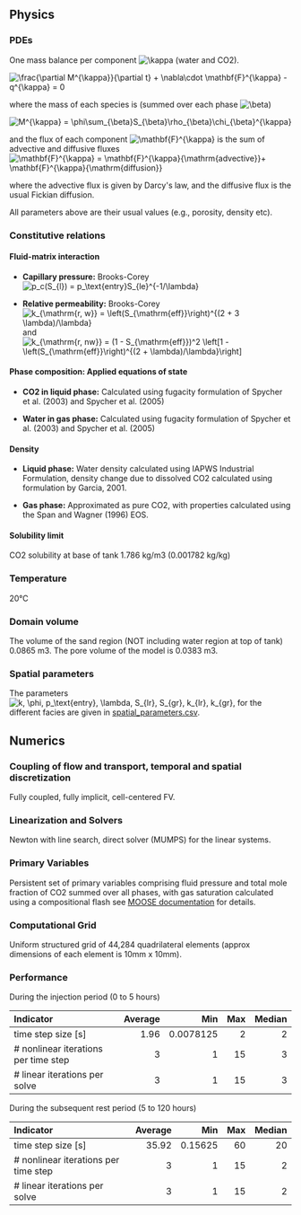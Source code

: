 ## Physics

### PDEs

One mass balance per component ![\kappa](https://render.githubusercontent.com/render/math?math=%5Cdisplaystyle+%5Ckappa) (water and CO2).

![\frac{\partial M^{\kappa}}{\partial t}  + \nabla\cdot \mathbf{F}^{\kappa} - q^{\kappa} = 0
](https://render.githubusercontent.com/render/math?math=%5Cdisplaystyle+%5Cfrac%7B%5Cpartial+M%5E%7B%5Ckappa%7D%7D%7B%5Cpartial+t%7D++%2B+%5Cnabla%5Ccdot+%5Cmathbf%7BF%7D%5E%7B%5Ckappa%7D+-+q%5E%7B%5Ckappa%7D+%3D+0%0A)

where the mass of each species is (summed over each phase ![\beta](https://render.githubusercontent.com/render/math?math=%5Cdisplaystyle+%5Cbeta))

![M^{\kappa} = \phi\sum_{\beta}S_{\beta}\rho_{\beta}\chi_{\beta}^{\kappa}](https://render.githubusercontent.com/render/math?math=%5Cdisplaystyle+M%5E%7B%5Ckappa%7D+%3D+%5Cphi%5Csum_%7B%5Cbeta%7DS_%7B%5Cbeta%7D%5Crho_%7B%5Cbeta%7D%5Cchi_%7B%5Cbeta%7D%5E%7B%5Ckappa%7D)

and the flux of each component ![\mathbf{F}^{\kappa}](https://render.githubusercontent.com/render/math?math=%5Cdisplaystyle+%5Cmathbf%7BF%7D%5E%7B%5Ckappa%7D) is the sum of advective and diffusive fluxes ![\mathbf{F}^{\kappa} = \mathbf{F}^{\kappa}_{\mathrm{advective}}+
\mathbf{F}^{\kappa}_{\mathrm{diffusion}}](https://render.githubusercontent.com/render/math?math=%5Cdisplaystyle+%5Cmathbf%7BF%7D%5E%7B%5Ckappa%7D+%3D+%5Cmathbf%7BF%7D%5E%7B%5Ckappa%7D_%7B%5Cmathrm%7Badvective%7D%7D%2B%0A%5Cmathbf%7BF%7D%5E%7B%5Ckappa%7D_%7B%5Cmathrm%7Bdiffusion%7D%7D)

where the advective flux is given by Darcy's law, and the diffusive flux is the usual Fickian diffusion.

All parameters above are their usual values (e.g., porosity, density etc).

### Constitutive relations

#### Fluid-matrix interaction

* **Capillary pressure:** Brooks-Corey
  ![p_c(S_{l}) = p_\text{entry}S_{le}^{-1/\lambda}](https://render.githubusercontent.com/render/math?math=%5Cdisplaystyle+p_c%28S_%7Bl%7D%29+%3D+p_%5Ctext%7Bentry%7DS_%7Ble%7D%5E%7B-1%2F%5Clambda%7D%0A)

* **Relative permeability:** Brooks-Corey
![ k_{\mathrm{r, w}} = \left(S_{\mathrm{eff}}\right)^{(2 + 3 \lambda)/\lambda}](https://render.githubusercontent.com/render/math?math=%5Cdisplaystyle++k_%7B%5Cmathrm%7Br%2C+w%7D%7D+%3D+%5Cleft%28S_%7B%5Cmathrm%7Beff%7D%7D%5Cright%29%5E%7B%282+%2B+3+%5Clambda%29%2F%5Clambda%7D)
and
![ k_{\mathrm{r, nw}} = (1 - S_{\mathrm{eff}})^2 \left[1 - \left(S_{\mathrm{eff}}\right)^{(2 + \lambda)/\lambda}\right]](https://render.githubusercontent.com/render/math?math=%5Cdisplaystyle++k_%7B%5Cmathrm%7Br%2C+nw%7D%7D+%3D+%281+-+S_%7B%5Cmathrm%7Beff%7D%7D%29%5E2+%5Cleft%5B1+-+%5Cleft%28S_%7B%5Cmathrm%7Beff%7D%7D%5Cright%29%5E%7B%282+%2B+%5Clambda%29%2F%5Clambda%7D%5Cright%5D)

#### Phase composition: Applied equations of state

* **CO2 in liquid phase:** Calculated using fugacity formulation of Spycher et al. (2003) and Spycher et al. (2005)

* **Water in gas phase:** Calculated using fugacity formulation of Spycher et al. (2003) and Spycher et al. (2005)

#### Density

* **Liquid phase:** Water density calculated using IAPWS Industrial Formulation, density change due to dissolved CO2 calculated using formulation by Garcia, 2001.

* **Gas phase:** Approximated as pure CO2, with properties calculated using the Span and Wagner (1996) EOS.

#### Solubility limit

CO2 solubility at base of tank 1.786 kg/m3 (0.001782 kg/kg)

### Temperature

20°C

### Domain volume

The volume of the sand region (NOT including water region at top of tank) 0.0865 m3.
The pore volume of the model is 0.0383 m3.

### Spatial parameters

The parameters ![k, \phi, p_\text{entry}, \lambda, S_{lr}, S_{gr},  k_{lr}, k_{gr}, ](https://render.githubusercontent.com/render/math?math=%5Cdisplaystyle+k%2C+%5Cphi%2C+p_%5Ctext%7Bentry%7D%2C+%5Clambda%2C+S_%7Blr%7D%2C+S_%7Bgr%7D%2C++k_%7Blr%7D%2C+k_%7Bgr%7D%2C+) for the different facies are given in [spatial_parameters.csv](spatial_parameters.csv).

## Numerics

### Coupling of flow and transport, temporal and spatial discretization

Fully coupled, fully implicit, cell-centered FV.

### Linearization and Solvers

Newton with line search, direct solver (MUMPS) for the linear systems.

### Primary Variables

Persistent set of primary variables comprising fluid pressure and total mole fraction of CO2 summed over all phases, with gas saturation calculated using a compositional flash see [MOOSE documentation](https://mooseframework.inl.gov/modules/porous_flow/persistent_variables.html) for details.

### Computational Grid

Uniform structured grid of 44,284 quadrilateral elements (approx dimensions of each element is 10mm x 10mm).

### Performance

During the injection period (0 to 5 hours)

| Indicator                            |  Average |      Min |      Max | Median |
|:-------------------------------------|---------:|---------:|---------:|--------:|
| time step size [s]                   | 1.96     | 0.0078125   |        2 | 2 |
| # nonlinear iterations per time step |      3 |      1 |      15 | 3 |
| # linear iterations per solve        |      3 |      1 |      15 | 3 |

During the subsequent rest period (5 to 120 hours)

| Indicator                            |  Average |      Min |      Max | Median |
|:-------------------------------------|---------:|---------:|---------:|--------:|
| time step size [s]                   | 35.92     | 0.15625   |        60 | 20 |
| # nonlinear iterations per time step |      3 |      1 |      15 | 2 |
| # linear iterations per solve        |      3 |      1 |      15 | 2 |
